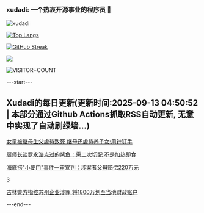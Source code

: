 ### xudadi: 一个热衷开源事业的程序员 👋

![xudadi](https://github-readme-stats-git-masterorgs-github-readme-stats-team.vercel.app/api?username=xudadi)

[![Top Langs](https://github-readme-stats.vercel.app/api/top-langs/?username=xudadi)](https://github.com/anuraghazra/github-readme-stats)

[![GitHub Streak](https://streak-stats.demolab.com?user=xudadi&locale=zh_Hans)](https://git.io/streak-stats)

![](https://raw.githubusercontent.com/xudadi/xudadi/main/assets/github-contribution-grid-snake.svg)

![VISITOR+COUNT](https://komarev.com/ghpvc/?username=xudadi&label=VISITOR+COUNT)


---start---

## Xudadi的每日更新(更新时间:2025-09-13 04:50:52 | 本部分通过Github Actions抓取RSS自动更新, 无意中实现了自动刷绿墙...)

[女童被继母生父虐待致死 继母还虐待养子女:用针钉手](https://m.163.com/news/article/K99O21PG05561G0D.html)

[厨师长谈罗永浩点过的烤鱼：需二次切配 不是加热即食](https://m.163.com/news/article/K99DAF4K0512B07B.html)

[海底捞"小便门"事件一审宣判：涉案者父母赔偿220万元](https://m.163.com/news/article/K99CNB5L05561G0D.html)

[3](https://m.163.com/touch/news/sub/domestic)

[吉林警方指控苏州企业涉罪 将1800万划至当地财政账户](https://m.163.com/news/article/K99486KA0001899O.html)

---end---
